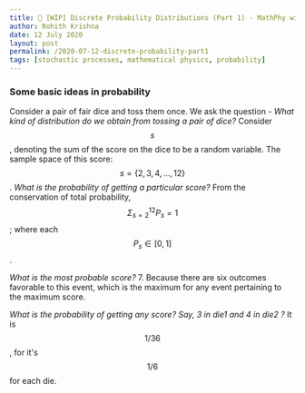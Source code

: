 ```yaml
---
title: 📑 [WIP] Discrete Probability Distributions (Part 1) - MathPhy with VBalki! 
author: Rohith Krishna
date: 12 July 2020
layout: post
permalink: /2020-07-12-discrete-probability-part1
tags: [stochastic processes, mathematical physics, probability]
---
```


### Some basic ideas in probability 

Consider a pair of fair dice and toss them once. We ask the question - *What kind of distribution do we obtain from tossing a pair of dice?* Consider $$s$$, denoting the sum of the score on the dice to be a random variable. The sample space of this score: $$s = \{2,3,4,…,12\}$$. *What is the probability of getting a particular score?* From the conservation of total probability, $$ \Sigma_{s=2}^{12} P_s = 1$$; where each $$P_s\in [0,1]$$.

*What is the most probable score?* 7. Because there are six outcomes favorable to this event, which is the  maximum for any event pertaining to the maximum score. 

*What is the probability of getting any score? Say, 3 in die1 and 4 in die2 ?* It is $$1/36$$, for it's $$1/6$$ for each die.



